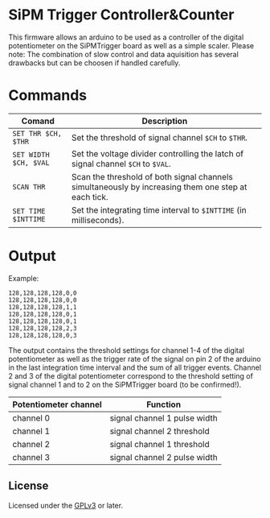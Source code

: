 # SiPM Trigger Controller&Counter
This firmware allows an arduino to be used as a controller of the digital potentiometer on the SiPMTrigger board
as well as a simple scaler.
Please note: The combination of slow control and data aquisition has several drawbacks but can be choosen if handled carefully.

# Commands

| Comand | Description |
| ------ | ----------- |
| `SET THR $CH, $THR`| Set the threshold of signal channel `$CH` to `$THR`. |
| `SET WIDTH $CH, $VAL`| Set the voltage divider controlling the latch of signal channel `$CH` to `$VAL`. |
| `SCAN THR`| Scan the threshold of both signal channels simultaneously by increasing them one step at each tick. |
| `SET TIME $INTTIME`| Set the integrating time interval to `$INTTIME` (in milliseconds). |

# Output
Example:
```
128,128,128,128,0,0
128,128,128,128,0,0
128,128,128,128,1,1
128,128,128,128,0,1
128,128,128,128,0,1
128,128,128,128,2,3
128,128,128,128,0,3
```

The output contains the threshold settings for channel 1-4 of the digital potentiometer as well as the trigger rate of the signal on pin 2 of the arduino in the last integration time interval and the sum of all trigger events.
Channel 2 and 3 of the digital potentiometer correspond to the threshold setting of signal channel 1 and to 2 on the SiPMTrigger board (to be confirmed!).

| Potentiometer channel | Function |
| --------------------- | -------- |
| channel 0             | signal channel 1 pulse width |
| channel 1             | signal channel 2 threshold |
| channel 2             | signal channel 1 threshold |
| channel 3             | signal channel 2 pulse width |

## License

Licensed under the [GPLv3](LICENSE) or later.
